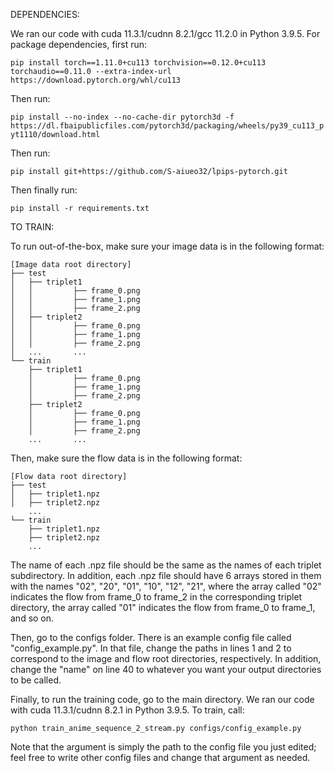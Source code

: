 DEPENDENCIES:

We ran our code with cuda 11.3.1/cudnn 8.2.1/gcc 11.2.0 in Python 3.9.5. For package dependencies, first run:

```pip install torch==1.11.0+cu113 torchvision==0.12.0+cu113 torchaudio==0.11.0 --extra-index-url https://download.pytorch.org/whl/cu113```

Then run:

```pip install --no-index --no-cache-dir pytorch3d -f https://dl.fbaipublicfiles.com/pytorch3d/packaging/wheels/py39_cu113_pyt1110/download.html```

Then run:

```pip install git+https://github.com/S-aiueo32/lpips-pytorch.git```

Then finally run:

```pip install -r requirements.txt```



TO TRAIN:

To run out-of-the-box, make sure your image data is in the following format:

```
[Image data root directory]
├── test
│   ├── triplet1
│   │         ├── frame_0.png
│   │         ├── frame_1.png
│   │         ├── frame_2.png
│   ├── triplet2
│   │         ├── frame_0.png
│   │         ├── frame_1.png
│   │         ├── frame_2.png
│   ...       ...
└── train
    ├── triplet1
    │         ├── frame_0.png
    │         ├── frame_1.png
    │         ├── frame_2.png
    ├── triplet2
    │         ├── frame_0.png
    │         ├── frame_1.png
    │         ├── frame_2.png
    ...       ...
```

Then, make sure the flow data is in the following format:

```
[Flow data root directory]
├── test
│   ├── triplet1.npz
│   ├── triplet2.npz
    ...
└── train
    ├── triplet1.npz
    ├── triplet2.npz
    ...
```

The name of each .npz file should be the same as the names of each triplet subdirectory. In addition, each .npz file should have 6 arrays stored in them with the names "02", "20", "01", "10", "12", "21", where the array called "02" indicates the flow from frame_0 to frame_2 in the corresponding triplet directory, the array called "01" indicates the flow from frame_0 to frame_1, and so on.


Then, go to the configs folder. There is an example config file called "config_example.py". In that file, change the paths in lines 1 and 2 to correspond to the image and flow root directories, respectively. In addition, change the "name" on line 40 to whatever you want your output directories to be called.


Finally, to run the training code, go to the main directory. We ran our code with cuda 11.3.1/cudnn 8.2.1 in Python 3.9.5. To train, call:

```python train_anime_sequence_2_stream.py configs/config_example.py```

Note that the argument is simply the path to the config file you just edited; feel free to write other config files and change that argument as needed.







